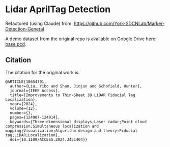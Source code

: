 # Lidar AprilTag Detection

Refactored (using Claude) from: https://github.com/York-SDCNLab/Marker-Detection-General

A demo dataset from the original repo is available on Google Drive here: [base.pcd](https://drive.google.com/file/d/1Ky2VkhjBpM8Guu6jKD_OapUoRiTiqcfk/view?usp=sharing).

## Citation
The citation for the original work is:
```
@ARTICLE{10654791,
  author={Liu, Yibo and Shan, Jinjun and Schofield, Hunter},
  journal={IEEE Access},
  title={Improvements to Thin-Sheet 3D LiDAR Fiducial Tag Localization},
  year={2024},
  volume={12},
  number={},
  pages={124907-124914},
  keywords={Three-dimensional displays;Laser radar;Point cloud compression;Simultaneous localization and mapping;Visualization;Algorithm design and theory;Fiducial tag;LiDAR;Localization},
  doi={10.1109/ACCESS.2024.3451404}}
```
